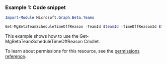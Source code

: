 ### Example 1: Code snippet

```powershellImport-Module Microsoft.Graph.Beta.Teams

Get-MgBetaTeamScheduleTimeOffReason -TeamId $teamId -TimeOffReasonId $timeOffReasonId
```
This example shows how to use the Get-MgBetaTeamScheduleTimeOffReason Cmdlet.
To learn about permissions for this resource, see the [permissions reference](/graph/permissions-reference).

